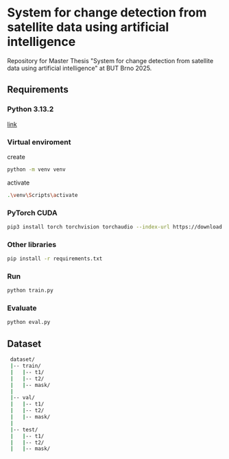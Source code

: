 
# System for change detection from satellite data using artificial intelligence

Repository for Master Thesis "System for change detection from satellite data using artificial intelligence" at BUT Brno 2025.

## Requirements

### Python 3.13.2 
[link](https://www.python.org/downloads/release/python-3132/)
### Virtual enviroment
create
```bash  
python -m venv venv
``` 
activate
```bash  
.\venv\Scripts\activate
```
### PyTorch CUDA
```bash
pip3 install torch torchvision torchaudio --index-url https://download.pytorch.org/whl/cu126 
```
### Other libraries
```bash
pip install -r requirements.txt
```
### Run
```bash
python train.py
```
### Evaluate
```bash
python eval.py
```
## Dataset

```bash
 dataset/
 |-- train/
 |   |-- t1/
 |   |-- t2/
 |   |-- mask/
 |
 |-- val/
 |   |-- t1/
 |   |-- t2/
 |   |-- mask/
 |
 |-- test/
 |   |-- t1/
 |   |-- t2/
 |   |-- mask/
 ```
